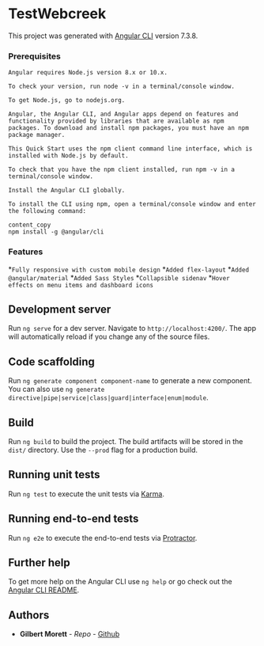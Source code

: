 # TestWebcreek

This project was generated with [Angular CLI](https://github.com/angular/angular-cli) version 7.3.8.


### Prerequisites

```
Angular requires Node.js version 8.x or 10.x.

To check your version, run node -v in a terminal/console window.

To get Node.js, go to nodejs.org.
```

```
Angular, the Angular CLI, and Angular apps depend on features and functionality provided by libraries that are available as npm packages. To download and install npm packages, you must have an npm package manager.

This Quick Start uses the npm client command line interface, which is installed with Node.js by default.

To check that you have the npm client installed, run npm -v in a terminal/console window.
```

```
Install the Angular CLI globally.

To install the CLI using npm, open a terminal/console window and enter the following command:

content_copy
npm install -g @angular/cli

```
### Features

*`Fully responsive with custom mobile design`
*`Added flex-layout`
*`Added @angular/material`
*`Added Sass Styles`
*`Collapsible sidenav`
*`Hover effects on menu items and dashboard icons `


## Development server

Run `ng serve` for a dev server. Navigate to `http://localhost:4200/`. The app will automatically reload if you change any of the source files.

## Code scaffolding

Run `ng generate component component-name` to generate a new component. You can also use `ng generate directive|pipe|service|class|guard|interface|enum|module`.

## Build

Run `ng build` to build the project. The build artifacts will be stored in the `dist/` directory. Use the `--prod` flag for a production build.

## Running unit tests

Run `ng test` to execute the unit tests via [Karma](https://karma-runner.github.io).

## Running end-to-end tests

Run `ng e2e` to execute the end-to-end tests via [Protractor](http://www.protractortest.org/).

## Further help

To get more help on the Angular CLI use `ng help` or go check out the [Angular CLI README](https://github.com/angular/angular-cli/blob/master/README.md).

## Authors

* **Gilbert Morett** - *Repo* - [Github](https://github.com/toni783)
